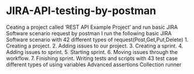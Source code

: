 # JIRA-API-testing-by-postman
Ceating a project called ‘REST API Example Project’ and run basic JIRA Software scenario request by postman
I run the following basic JIRA Software scenario with 42  different types of request(Post,Get,Put,Delete)
    1.	Creating a project.
    2.	Adding issues to our project.
    3.	Creating a sprint.
    4.	Adding issues to sprint.
    5.	Starting sprint.
    6.	Moving issues through the workflow.
    7.	Finishing sprint.
Writing tests and scripts with 43 test case
different types of using variables
Advanced assertions
Collection runner
